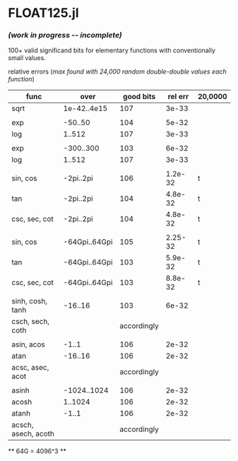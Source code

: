 # FLOAT125.jl  
### *(work in progress -- incomplete)*
100+ valid significand bits for elementary functions with conventionally small values.

  relative errors (*max found with 24,000 random double-double values each function*)


| func | over | good bits | rel err | 20,0000 |
|------|------|-----------|---------|---------|
| sqrt | 1e-42..4e15 | 107 | 3e-33 |  |
|      |             |     |       |  |
| exp  | -50..50   | 104 | 5e-32 |  |
| log  |    1..512   | 107 | 3e-33 | |
|      |             |     |       | |
| exp  | -300..300   | 103 | 6e-32 | |
| log  |    1..512   | 107 | 3e-33 | |
|      |             |     |       | |
| sin, cos  | -2pi..2pi   | 106 | 1.2e-32 | t |
| tan  | -2pi..2pi   | 104 | 4.8e-32 | t |
| csc, sec, cot | -2pi..2pi | 104 | 4.8e-32 | t |
|      |             |     |       | |
| sin, cos  | -64Gpi..64Gpi   | 105 | 2.25-32 | t |
| tan  | -64Gpi..64Gpi   | 103 | 5.9e-32 | t |
| csc, sec, cot | -64Gpi..64Gpi | 103 | 8.8e-32 | t |
|      |             |     |       |
| sinh, cosh, tanh  | -16..16   | 103 | 6e-32 |
| csch, sech, coth  | | accordingly  |  |
|      |            |     |       |
| asin, acos  | -1..1     | 106 | 2e-32 |
| atan  | -16..16   | 106 | 2e-32 |
| acsc, asec, acot  | | accordingly  |  |
|      |            |     |       |
| asinh  | -1024..1024     | 106 | 2e-32 |
| acosh  |  1..1024     | 106 | 2e-32 |
| atanh  | -1..1   | 106 | 2e-32 |
| acsch, asech, acoth  | | accordingly  |  |

** 64G = 4096^3 **
